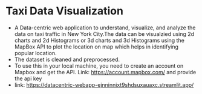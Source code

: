 # Taxi Data Visualization
- A Data-centric web application to understand, visualize, and analyze the data on taxi traffic in New York City.The data can be visualzied using 2d charts and 2d Histograms or 3d charts and 3d Histograms using the MapBox API to plot the location on map which helps in identifying popular location.
- The dataset is cleaned and preprocessed.
- To use this in your local machine, you need to create an account on Mapbox and get the API. Link: https://account.mapbox.com/ and provide the api key
- link: https://datacentric-webapp-ejnninnixt9shdsuxauaxc.streamlit.app/
